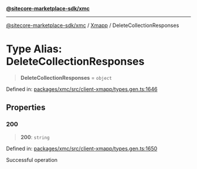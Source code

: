 [**@sitecore-marketplace-sdk/xmc**](../../../../README.md)

***

[@sitecore-marketplace-sdk/xmc](../../../../README.md) / [Xmapp](../README.md) / DeleteCollectionResponses

# Type Alias: DeleteCollectionResponses

> **DeleteCollectionResponses** = `object`

Defined in: [packages/xmc/src/client-xmapp/types.gen.ts:1646](https://github.com/Sitecore/marketplace-sdk/blob/893df143248e67d8c66e942a96045542130259a0/packages/xmc/src/client-xmapp/types.gen.ts#L1646)

## Properties

### 200

> **200**: `string`

Defined in: [packages/xmc/src/client-xmapp/types.gen.ts:1650](https://github.com/Sitecore/marketplace-sdk/blob/893df143248e67d8c66e942a96045542130259a0/packages/xmc/src/client-xmapp/types.gen.ts#L1650)

Successful operation
